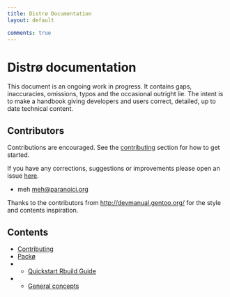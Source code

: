 ```yaml
---
title: Distrø Documentation
layout: default

comments: true
---
```


Distrø documentation
====================
This document is an ongoing work in progress. It contains gaps, inaccuracies, omissions, typos and
the occasional outright lie. The intent is to make a handbook giving developers and users correct,
detailed, up to date technical content.

Contributors
------------
Contributions are encouraged. See the [contributing](/docs/contributing.html) section for how to get started.

If you have any corrections, suggestions or improvements please open an issue
[here](https://github.com/distro/distro.github.com/issues).

* meh <meh@paranoici.org>

Thanks to the contributors from http://devmanual.gentoo.org/ for the style and contents inspiration.

Contents
--------
* [Contributing](/docs/contributing.html)
* [Packø](/docs/packo/index.html)
* + [Quickstart Rbuild Guide](/docs/packo/quickstart.html)
* + [General concepts](/docs/packo/general-concepts.html)
